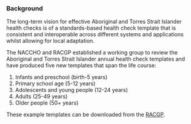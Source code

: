 ### Background

The long-term vision for effective Aboriginal and Torres Strait Islander health checks is of a standards-based health check template that is consistent and interoperable across different systems and applications whilst allowing for local adaptation.

The NACCHO and RACGP established a working group to review the Aboriginal and Torres Strait Islander annual health check templates and have produced five new templates that span the life course:

1. Infants and preschool (birth-5 years)
2. Primary school age (5-12 years)
3. Adolescents and young people (12-24 years)
4. Adults (25-49 years) 
5. Older people (50+ years)

These example templates can be downloaded from the [RACGP](https://www.racgp.org.au/the-racgp/faculties/aboriginal-and-torres-strait-islander-health/guides/resources/2019-mbs-item-715-health-check-templates).

